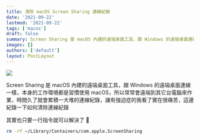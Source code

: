 ```yaml
---
title: 清除 macOS Screen Sharing 連線紀錄
date: '2021-09-22'
lastmod: '2021-09-22'
tags: ['macos']
draft: false
summary: Screen Sharing 是 macOS 內建的遠端桌面工具，跟 Windows 的遠端桌面連線一樣，本身的工作環境都是習慣使用 macOS，所以常常會遠端到其它台電腦來作業，時間久了就會累積一大堆的連線紀錄，讓有強迫症的我看了實在很痛苦，這邊紀錄一下如何清除連線紀錄
images: []
authors: ['default']
layout: PostLayout
---
```


![](/static/images/2021/09/22/clear-macos-screen-sharing-history/001.png)

Screen Sharing 是 macOS 內建的遠端桌面工具，跟 Windows 的遠端桌面連線一樣，本身的工作環境都是習慣使用 macOS，所以常常會遠端到其它台電腦來作業，時間久了就會累積一大堆的連線紀錄，讓有強迫症的我看了實在很痛苦，這邊紀錄一下如何清除連線紀錄

其實也只要一行指令就可以解決了 👻

```bash
rm -rf ~/Library/Containers/com.apple.ScreenSharing
```
